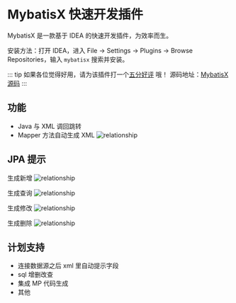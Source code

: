 # MybatisX 快速开发插件

MybatisX 是一款基于 IDEA 的快速开发插件，为效率而生。

安装方法：打开 IDEA，进入 File -> Settings -> Plugins -> Browse Repositories，输入 `mybatisx` 搜索并安装。

::: tip
如果各位觉得好用，请为该插件打一个[五分好评](https://plugins.jetbrains.com/plugin/10119-mybatisx) 哦！
源码地址：[MybatisX 源码](https://gitee.com/baomidou/MybatisX)
:::

## 功能

- Java 与 XML 调回跳转
- Mapper 方法自动生成 XML
  ![relationship](/img/mybatisx-001.gif)

## JPA 提示

生成新增
  ![relationship](/img/mybatisx-tip-insert.gif)
  
生成查询
  ![relationship](/img/mybatisx-tip-select.gif)
  
生成修改
  ![relationship](/img/mybatisx-tip-update.gif)
  
生成删除
  ![relationship](/img/mybatisx-tip-delete.gif)
  
## 计划支持

- 连接数据源之后 xml 里自动提示字段
- sql 增删改查
- 集成 MP 代码生成
- 其他
